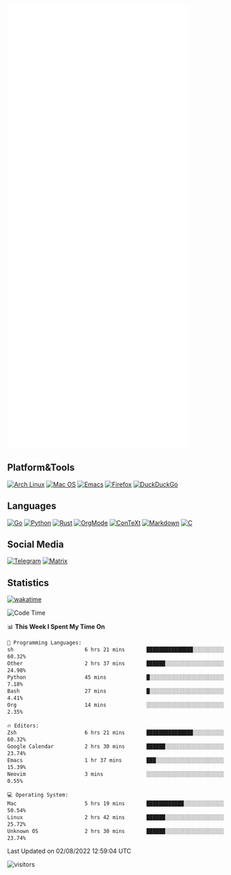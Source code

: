 ![Metrics](https://github.com/SteamedFish/SteamedFish/blob/master/github-metrics.svg)

## Platform&Tools

[![Arch Linux](https://img.shields.io/badge/ArchLinux-1793D1?logo=arch-linux&logoColor=fff&style=flat-square)](https://archlinux.org/)
[![Mac OS](https://img.shields.io/badge/MacOS-000000?style=flat-square&logo=macos&logoColor=F0F0F0)](https://www.apple.com/macos/)
[![Emacs](https://img.shields.io/badge/Emacs-%237F5AB6.svg?&style=flat-square&logo=gnu-emacs&logoColor=white)](https://www.gnu.org/software/emacs/)
[![Firefox](https://img.shields.io/badge/Firefox-FF7139?style=flat-square&logo=Firefox-Browser&logoColor=white)](https://firefox.com/)
[![DuckDuckGo](https://img.shields.io/badge/DuckDuckGo-DE5833?style=flat-square&logo=DuckDuckGo&logoColor=white)](https://duckduckgo.com/)

## Languages

[![Go](https://img.shields.io/badge/Golang-%2300ADD8.svg?style=flat-square&logo=go&logoColor=white)](https://golang.org/)
[![Python](https://img.shields.io/badge/Python-3670A0?style=flat-square&logo=python&logoColor=ffdd54)](https://www.python.org/)
[![Rust](https://img.shields.io/badge/Rust-%23000000.svg?style=flat-square&logo=rust&logoColor=white)](https://www.rust-lang.org/)
[![OrgMode](https://img.shields.io/badge/OrgMode-%23000000.svg?style=flat-square&logo=org&logoColor=white)](https://orgmode.org/)
[![ConTeXt](https://img.shields.io/badge/ConTeXt-%23008080.svg?style=flat-square&logo=latex&logoColor=white)](https://contextgarden.net/)
[![Markdown](https://img.shields.io/badge/MarkDown-%23000000.svg?style=flat-square&logo=markdown&logoColor=white)](https://daringfireball.net/projects/markdown/)
[![C](https://img.shields.io/badge/C-%2300599C.svg?style=flat-square&logo=c&logoColor=white)](https://www.iso.org/standard/74528.html)

## Social Media
[![Telegram](https://img.shields.io/badge/SteamedFish-2CA5E0?style=social&logo=telegram&logoColor=white)](https://t.me/SteamedFish)
[![Matrix](https://img.shields.io/badge/SteamedFish-2CA5E0?style=social&logo=matrix&logoColor=black)](https://matrix.to/#/@i:steamedfish.org)

## Statistics
[![wakatime](https://wakatime.com/badge/user/168280d6-fcf2-4b4f-ad3a-dc4612f35b38.svg)](https://wakatime.com/@168280d6-fcf2-4b4f-ad3a-dc4612f35b38)

<!--START_SECTION:waka-->
![Code Time](http://img.shields.io/badge/Code%20Time-1%2C945%20hrs%2024%20mins-blue)

📊 **This Week I Spent My Time On** 

```text
💬 Programming Languages: 
sh                       6 hrs 21 mins       ███████████████░░░░░░░░░░   60.32% 
Other                    2 hrs 37 mins       ██████░░░░░░░░░░░░░░░░░░░   24.98% 
Python                   45 mins             █░░░░░░░░░░░░░░░░░░░░░░░░   7.18% 
Bash                     27 mins             █░░░░░░░░░░░░░░░░░░░░░░░░   4.41% 
Org                      14 mins             ░░░░░░░░░░░░░░░░░░░░░░░░░   2.35%

🔥 Editors: 
Zsh                      6 hrs 21 mins       ███████████████░░░░░░░░░░   60.32% 
Google Calendar          2 hrs 30 mins       ██████░░░░░░░░░░░░░░░░░░░   23.74% 
Emacs                    1 hr 37 mins        ███░░░░░░░░░░░░░░░░░░░░░░   15.39% 
Neovim                   3 mins              ░░░░░░░░░░░░░░░░░░░░░░░░░   0.55%

💻 Operating System: 
Mac                      5 hrs 19 mins       ████████████░░░░░░░░░░░░░   50.54% 
Linux                    2 hrs 42 mins       ██████░░░░░░░░░░░░░░░░░░░   25.72% 
Unknown OS               2 hrs 30 mins       ██████░░░░░░░░░░░░░░░░░░░   23.74%

```


 Last Updated on 02/08/2022 12:59:04 UTC
<!--END_SECTION:waka-->

![visitors](https://visitor-badge.laobi.icu/badge?page_id=SteamedFish.SteamedFish)
